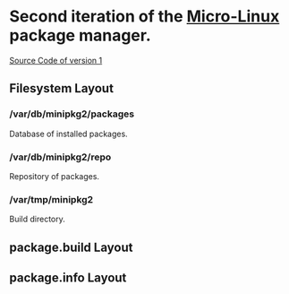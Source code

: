 # Second iteration of the [Micro-Linux](https://github.com/riscygeek/micro-linux) package manager.
[Source Code of version 1](https://github.com/riscygeek/micro-linux/tree/e5e44de4fb51311958726bf58a0148af3f2b28dc/minipkg)

## Filesystem Layout

### /var/db/minipkg2/packages
Database of installed packages.

### /var/db/minipkg2/repo
Repository of packages.

### /var/tmp/minipkg2
Build directory.

## package.build Layout

## package.info Layout

